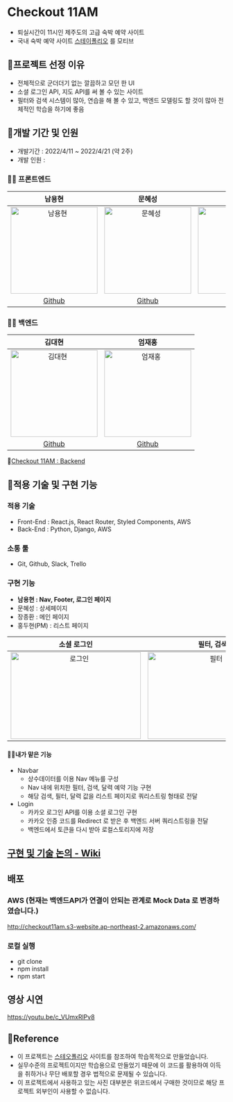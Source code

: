 # Checkout 11AM

- 퇴실시간이 11시인 제주도의 고급 숙박 예약 사이트
- 국내 숙박 예약 사이트 [스테이폴리오](https://www.stayfolio.com/) 를 모티브

## 📌프로젝트 선정 이유

- 전체적으로 군더더기 없는 깔끔하고 모던 한 UI
- 소셜 로그인 API, 지도 API를 써 볼 수 있는 사이트
- 필터와 검색 시스템이 많아, 연습을 해 볼 수 있고, 백엔드 모델링도 할 것이 많아 전체적인 학습을 하기에 좋음

## 📌개발 기간 및 인원

- 개발기간 : 2022/4/11 ~ 2022/4/21 (약 2주)
- 개발 인원 :

### 🧑‍💻 프론트엔드

|                                                                       **남용현**                                                                        |                                                                         문혜성                                                                          |                                                                         장종환                                                                          |                                                                         홍두현                                                                          |
| :-----------------------------------------------------------------------------------------------------------------------------------------------------: | :-----------------------------------------------------------------------------------------------------------------------------------------------------: | :-----------------------------------------------------------------------------------------------------------------------------------------------------: | :-----------------------------------------------------------------------------------------------------------------------------------------------------: |
| <img width="200" height="200" alt="남용현" src="https://user-images.githubusercontent.com/95746551/162573146-2b6f6d85-c928-4fd0-ba62-94644140fa53.png"> | <img width="200" height="200" alt="문혜성" src="https://user-images.githubusercontent.com/95746551/164890565-7a9c4aee-d45b-462d-b5de-bcec7ccd858f.png"> | <img width="200" height="200" alt="장종환" src="https://user-images.githubusercontent.com/95746551/164890562-47dc77ed-780b-47bb-ba0e-cd593924d96c.png"> | <img width="200" height="200" alt="홍두현" src="https://user-images.githubusercontent.com/95746551/164890556-07f3a9b9-f416-4efc-9756-789b6b00f30d.png"> |
|                                                       [Github](https://github.com/sunnyfterrain)                                                        |                                                        [Github](https://github.com/Moonhyeseong)                                                        |                                                         [Github](https://github.com/jonghwann)                                                          |                                                        [Github](https://github.com/HongDuHyeon)                                                         |

### 🧑‍💻 백엔드

|                                                                         김대현                                                                          |                                                                         엄재홍                                                                          |
| :-----------------------------------------------------------------------------------------------------------------------------------------------------: | :-----------------------------------------------------------------------------------------------------------------------------------------------------: |
| <img width="200" height="200" alt="김대현" src="https://user-images.githubusercontent.com/95746551/164890566-b34e9b20-ee73-4b0c-9cb7-0b0bb56726bc.png"> | <img width="200" height="200" alt="엄재홍" src="https://user-images.githubusercontent.com/95746551/164890563-56269fb5-7c68-4402-895d-dd80038c5e03.png"> |
|                                                          [Github](https://github.com/kdh10806)                                                          |                                                        [Github](https://github.com/youbeemuhwan)                                                        |

🔗[Checkout 11AM : Backend](https://github.com/wecode-bootcamp-korea/31-2nd-checkout-11AM-backend)

## 📌적용 기술 및 구현 기능

### 적용 기술

- Front-End : React.js, React Router, Styled Components, AWS
- Back-End : Python, Django, AWS

### 소통 툴

- Git, Github, Slack, Trello
  ​

### 구현 기능

- **남용현 : Nav, Footer, 로그인 페이지**
- 문혜성 : 상세페이지
- 장종환 : 메인 페이지
- 홍두현(PM) : 리스트 페이지

|                                                                       소셜 로그인                                                                       |                                                                      필터, 검색                                                                       |                                                                   리스트 페이지                                                                   |                                                                    상세 페이지                                                                    |
| :-----------------------------------------------------------------------------------------------------------------------------------------------------: | :---------------------------------------------------------------------------------------------------------------------------------------------------: | :-----------------------------------------------------------------------------------------------------------------------------------------------: | :-----------------------------------------------------------------------------------------------------------------------------------------------: |
| <img width="300" height="200" alt="로그인" src="https://user-images.githubusercontent.com/95746551/164892050-a9cae05f-46c7-47f7-a761-046cfbda283d.gif"> | <img width="300" height="200" alt="필터" src="https://user-images.githubusercontent.com/95746551/164892061-28e1b662-4259-4c3c-a3a8-8febe990baf5.gif"> | <img width="300" height="200" alt="" src="https://user-images.githubusercontent.com/95746551/164892489-e7d67f82-80c8-4a2d-bf14-b60ff7f84642.gif"> | <img width="300" height="200" alt="" src="https://user-images.githubusercontent.com/95746551/164892316-ef688b01-59ca-4966-9365-f3bbf20ace96.gif"> |

#### 🧑‍💻내가 맡은 기능

- Navbar
  - 상수데이터를 이용 Nav 메뉴를 구성
  - Nav 내에 위치한 필터, 검색, 달력 예약 기능 구현
  - 해당 검색, 필터, 달력 값을 리스트 페이지로 쿼리스트링 형태로 전달
- Login
  - 카카오 로그인 API를 이용 소셜 로그인 구현
  - 카카오 인증 코드를 Redirect 로 받은 후 백엔드 서버 쿼리스트링을 전달
  - 백엔드에서 토큰을 다시 받아 로컬스토리지에 저장

## [구현 및 기술 논의 - Wiki](https://github.com/sunnyfterrain/checkout11AM/wiki/checkout11AM)

## 배포

### AWS (현재는 백엔드API가 연결이 안되는 관계로 Mock Data 로 변경하였습니다.)

http://checkout11am.s3-website.ap-northeast-2.amazonaws.com/

### 로컬 실행

- git clone
- npm install
- npm start

## 영상 시연

https://youtu.be/c_VUmxRlPv8

## 📌Reference

- 이 프로젝트는 [스테오폴리오](https://www.stayfolio.com/) 사이트를 참조하여 학습목적으로 만들었습니다.
- 실무수준의 프로젝트이지만 학습용으로 만들었기 때문에 이 코드를 활용하여 이득을 취하거나 무단 배포할 경우 법적으로 문제될 수 있습니다.
- 이 프로젝트에서 사용하고 있는 사진 대부분은 위코드에서 구매한 것이므로 해당 프로젝트 외부인이 사용할 수 없습니다.

